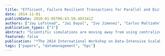 ```yaml
---
title: "Efficient, Failure Resilient Transactions for Parallel and Distributed Computing"
date: 2014-11-01
publishDate: 2020-01-05T06:43:50.403341Z
authors: ["Jay Lofstead", "Jai Dayal", "Ivo Jimenez", "Carlos Maltzahn"]
publication_types: ["1"]
abstract: "Scientific simulations are moving away from using centralized persistent storage for intermediate data between workflow steps towards an all online model. This shift is motivated by the relatively slow IO bandwidth growth compared with compute speed increases. The challenges presented by this shift to Integrated Application Workflows are motivated by the loss of persistent storage semantics for node-to-node communication. One step towards addressing this semantics gap is using transac- tions to logically delineate a data set from 100,000s of processes to 1000s of servers as an atomic unit. Our previously demonstrated Doubly Distributed Transac- tions (D2T) protocol showed a high-performance solution, but had not explored how to detect and recover from faults. Instead, the focus was on demonstrating high-performance typical case performance. The research presented here addresses fault detec- tion and recovery based on the enhanced protocol design. The total overhead for a full transaction with multiple operations at 65,536 processes is on average 0.055 seconds. Fault detection and recovery mechanisms demonstrate similar performance to the success case with only the addition of appropriate timeouts for the system. This paper explores the challenges in designing a recoverable protocol for doubly distributed transactions, partic- ularly for parallel computing environments."
featured: false
publication: "*The 2014 International Workshop on Data-Intensive Scalable Computing Systems (DISCS-2014) (Workshop co-located with Supercomputing 2014)*"
tags: ["papers", "datamanagement", "hpc"]
---
```


